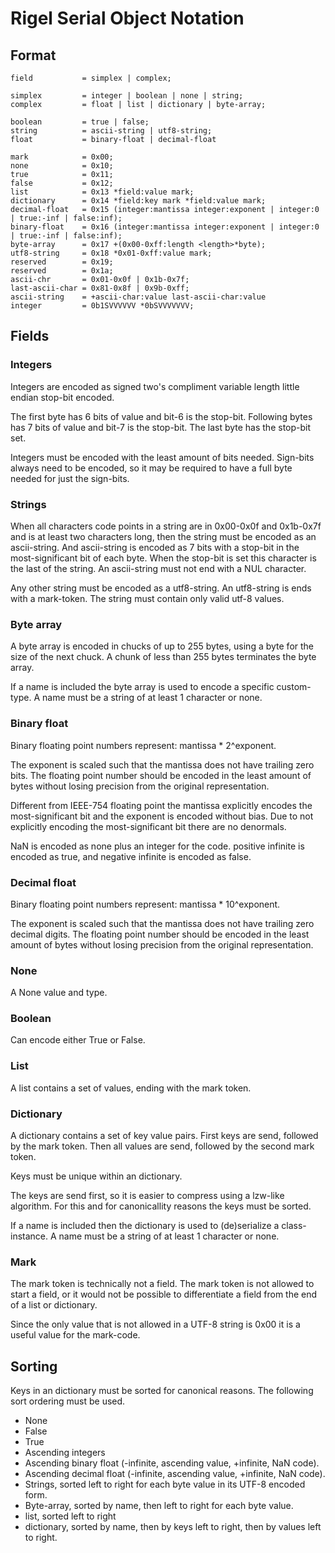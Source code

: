 # Rigel Serial Object Notation

## Format

```
field           = simplex | complex;

simplex         = integer | boolean | none | string;
complex         = float | list | dictionary | byte-array;

boolean         = true | false;
string          = ascii-string | utf8-string;
float           = binary-float | decimal-float

mark            = 0x00;
none            = 0x10;
true            = 0x11;
false           = 0x12;
list            = 0x13 *field:value mark;
dictionary      = 0x14 *field:key mark *field:value mark;
decimal-float   = 0x15 (integer:mantissa integer:exponent | integer:0 | true:-inf | false:inf);
binary-float    = 0x16 (integer:mantissa integer:exponent | integer:0 | true:-inf | false:inf);
byte-array      = 0x17 +(0x00-0xff:length <length>*byte);
utf8-string     = 0x18 *0x01-0xff:value mark;
reserved        = 0x19;
reserved        = 0x1a;
ascii-chr       = 0x01-0x0f | 0x1b-0x7f;
last-ascii-char = 0x81-0x8f | 0x9b-0xff;
ascii-string    = +ascii-char:value last-ascii-char:value
integer         = 0b1SVVVVVV *0bSVVVVVVV;
```

## Fields

### Integers
Integers are encoded as signed two's compliment variable length little endian
stop-bit encoded.

The first byte has 6 bits of value and bit-6 is the stop-bit. Following
bytes has 7 bits of value and bit-7 is the stop-bit. The last byte has
the stop-bit set.

Integers must be encoded with the least amount of bits needed. Sign-bits always
need to be encoded, so it may be required to have a full byte needed for
just the sign-bits.

### Strings
When all characters code points in a string are in 0x00-0x0f and 0x1b-0x7f and
is at least two characters long, then the string must be encoded as an
ascii-string. And ascii-string is encoded as 7 bits with a stop-bit in
the most-significant bit of each byte. When the stop-bit is set this
character is the last of the string. An ascii-string must not end with a
NUL character.

Any other string must be encoded as a utf8-string. An utf8-string is
ends with a mark-token. The string must contain only valid utf-8 values.

### Byte array
A byte array is encoded in chucks of up to 255 bytes, using a byte for the size
of the next chuck. A chunk of less than 255 bytes terminates the byte array.

If a name is included the byte array is used to encode a specific custom-type.
A name must be a string of at least 1 character or none.

### Binary float
Binary floating point numbers represent: mantissa * 2^exponent.

The exponent is scaled such that the mantissa does not have trailing zero bits.
The floating point number should be encoded in the least amount of bytes without
losing precision from the original representation.

Different from IEEE-754 floating point the mantissa explicitly encodes
the most-significant bit and the exponent is encoded without bias. Due to
not explicitly encoding the most-significant bit there are no denormals.

NaN is encoded as none plus an integer for the code.
positive infinite is encoded as true, and negative infinite is encoded as false.

### Decimal float
Binary floating point numbers represent: mantissa * 10^exponent.

The exponent is scaled such that the mantissa does not have trailing zero decimal
digits. The floating point number should be encoded in the least amount of bytes
without losing precision from the original representation.

### None
A None value and type.

### Boolean
Can encode either True or False.

### List
A list contains a set of values, ending with the mark token.

### Dictionary
A dictionary contains a set of key value pairs. First keys are send,
followed by the mark token. Then all values are send, followed by the second
mark token.

Keys must be unique within an dictionary.

The keys are send first, so it is easier to compress using a lzw-like algorithm.
For this and for canonicallity reasons the keys must be sorted.

If a name is included then the dictionary is used to (de)serialize a class-instance.
A name must be a string of at least 1 character or none.

### Mark
The mark token is technically not a field. The mark token is not allowed to start
a field, or it would not be possible to differentiate a field from the end of a list
or dictionary.

Since the only value that is not allowed in a UTF-8 string is 0x00 it is a useful
value for the mark-code.

## Sorting
Keys in an dictionary must be sorted for canonical reasons. The following sort ordering
must be used.

* None
* False
* True
* Ascending integers
* Ascending binary float (-infinite, ascending value, +infinite, NaN code).
* Ascending decimal float (-infinite, ascending value, +infinite, NaN code).
* Strings, sorted left to right for each byte value in its UTF-8 encoded form.
* Byte-array, sorted by name, then left to right for each byte value.
* list, sorted left to right
* dictionary, sorted by name, then by keys left to right, then by values left to right.

